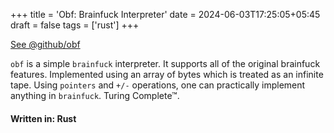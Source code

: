 +++
title = 'Obf: Brainfuck Interpreter'
date = 2024-06-03T17:25:05+05:45
draft = false
tags = ['rust']
+++

[See @github/obf](https://github.com/CroxxN/obf)

`obf` is a simple `brainfuck` interpreter. It supports all of the original brainfuck features. Implemented using an array of bytes which is treated as an infinite tape. Using `pointers` and `+/-` operations, one can practically implement anything in `brainfuck`. Turing Complete™.


#### Written in: Rust
